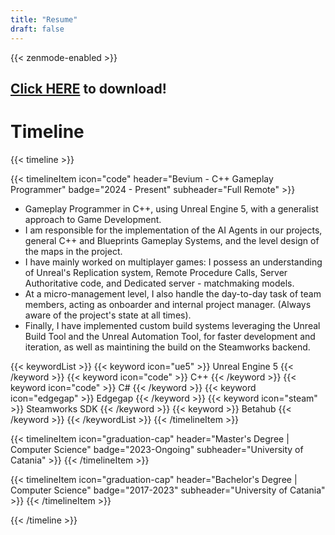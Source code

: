 ```yaml
---
title: "Resume"
draft: false
---
```


<!--- custom zenmode auto-enabler --->
{{< zenmode-enabled >}}

## [Click HERE](resources/CV_ElvioSantangelo.pdf) to download! 

# Timeline

{{< timeline >}}

{{< timelineItem icon="code" header="Bevium - C++ Gameplay Programmer" badge="2024 - Present" subheader="Full Remote" >}}
<ul>
    <li> Gameplay Programmer in C++, using Unreal Engine 5, with a generalist approach to Game Development.
    <li> I am responsible for the implementation of the AI Agents in our projects, general C++ and Blueprints
Gameplay Systems, and the level design of the maps in the project.
    <li> I have mainly worked on multiplayer games: I possess an understanding of Unreal's Replication system, Remote Procedure Calls, Server Authoritative code, and Dedicated server - matchmaking models.
    <li> At a micro-management level, I also handle the day-to-day task of team members, acting as onboarder and internal project manager. (Always aware of the project's state at all times).
    <li> Finally, I have implemented custom build systems leveraging the Unreal Build Tool and the Unreal Automation Tool, for faster development and iteration, as well as maintining the build on the Steamworks backend.
</ul>
{{< keywordList >}}
{{< keyword icon="ue5" >}} Unreal Engine 5 {{< /keyword >}} 
{{< keyword icon="code" >}} C++ {{< /keyword >}}
{{< keyword icon="code" >}} C# {{< /keyword >}}
{{< keyword icon="edgegap" >}} Edgegap {{< /keyword >}} 
{{< keyword icon="steam" >}} Steamworks SDK {{< /keyword >}}
{{< keyword >}} Betahub {{< /keyword >}}
{{< /keywordList >}}
{{< /timelineItem >}}


{{< timelineItem icon="graduation-cap" header="Master's Degree | Computer Science" badge="2023-Ongoing" subheader="University of Catania" >}}
{{< /timelineItem >}}


{{< timelineItem icon="graduation-cap" header="Bachelor's Degree | Computer Science" badge="2017-2023" subheader="University of Catania" >}}
{{< /timelineItem >}}

{{< /timeline >}}
